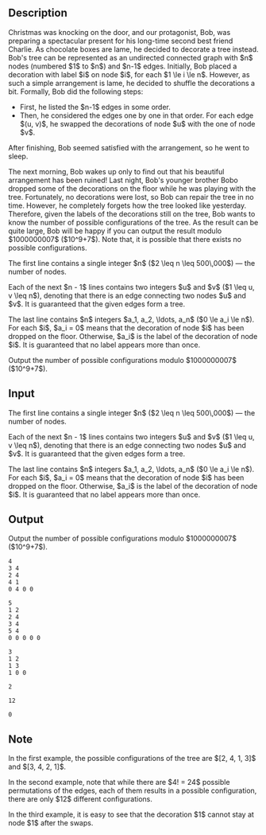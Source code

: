 ## Description

<div><p>Christmas was knocking on the door, and our protagonist, Bob, was preparing a spectacular present for his long-time second best friend Charlie. As chocolate boxes are lame, he decided to decorate a tree instead. Bob's tree can be represented as an undirected connected graph with $n$ nodes (numbered $1$ to $n$) and $n-1$ edges. Initially, Bob placed a decoration with label $i$ on node $i$, for each $1 \le i \le n$. However, as such a simple arrangement is lame, he decided to shuffle the decorations a bit. Formally, Bob did the following steps:</p><ul><li> First, he listed the $n-1$ edges in some order.</li><li> Then, he considered the edges one by one in that order. For each edge $(u, v)$, he swapped the decorations of node $u$ with the one of node $v$.</li></ul><p>After finishing, Bob seemed satisfied with the arrangement, so he went to sleep.</p><p>The next morning, Bob wakes up only to find out that his beautiful arrangement has been ruined! Last night, Bob's younger brother Bobo dropped some of the decorations on the floor while he was playing with the tree. Fortunately, no decorations were lost, so Bob can repair the tree in no time. However, he completely forgets how the tree looked like yesterday. Therefore, given the labels of the decorations still on the tree, Bob wants to know the number of possible configurations of the tree. As the result can be quite large, Bob will be happy if you can output the result modulo $1000000007$ ($10^9+7$). Note that, it is possible that there exists no possible configurations.</p></div><div class="input-specification"><p>The first line contains a single integer $n$ ($2 \leq n \leq 500\,000$)&nbsp;— the number of nodes.</p><p>Each of the next $n - 1$ lines contains two integers $u$ and $v$ ($1 \leq u, v \leq n$), denoting that there is an edge connecting two nodes $u$ and $v$. It is guaranteed that the given edges form a tree.</p><p>The last line contains $n$ integers $a_1, a_2, \ldots, a_n$ ($0 \le a_i \le n$). For each $i$, $a_i = 0$ means that the decoration of node $i$ has been dropped on the floor. Otherwise, $a_i$ is the label of the decoration of node $i$. It is guaranteed that no label appears more than once.</p></div><div class="output-specification"><p>Output the number of possible configurations modulo $1000000007$ ($10^9+7$).</p></div>

## Input

<p>The first line contains a single integer $n$ ($2 \leq n \leq 500\,000$)&nbsp;— the number of nodes.</p><p>Each of the next $n - 1$ lines contains two integers $u$ and $v$ ($1 \leq u, v \leq n$), denoting that there is an edge connecting two nodes $u$ and $v$. It is guaranteed that the given edges form a tree.</p><p>The last line contains $n$ integers $a_1, a_2, \ldots, a_n$ ($0 \le a_i \le n$). For each $i$, $a_i = 0$ means that the decoration of node $i$ has been dropped on the floor. Otherwise, $a_i$ is the label of the decoration of node $i$. It is guaranteed that no label appears more than once.</p>

## Output

<p>Output the number of possible configurations modulo $1000000007$ ($10^9+7$).</p>





```input1
4
3 4
2 4
4 1
0 4 0 0
```




```input2
5
1 2
2 4
3 4
5 4
0 0 0 0 0
```




```input3
3
1 2
1 3
1 0 0
```




```output1
2
```




```output2
12
```




```output3
0
```



## Note

<p>In the first example, the possible configurations of the tree are $[2, 4, 1, 3]$ and $[3, 4, 2, 1]$.</p><p>In the second example, note that while there are $4! = 24$ possible permutations of the edges, each of them results in a possible configuration, there are only $12$ different configurations.</p><p>In the third example, it is easy to see that the decoration $1$ cannot stay at node $1$ after the swaps.</p>
